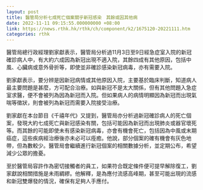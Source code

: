 ```yaml
---
layout: post
title: 醫管局分析七成死亡個案關乎新冠感染　其餘或因其他病
date: 2022-11-11 09:15:55.000000000 +08:00
link: https://news.rthk.hk/rthk/ch/component/k2/1675120-20221111.htm
categories: rthk
---
```


醫管局總行政經理劉家獻表示，醫管局分析過11月3日至9日經急症室入院的新冠確診病人中，有大約六成因為新冠出現不適入院，其餘四成有其他原因，包括中風、心臟病或意外骨折等，即使並非確診感染新冠病毒，亦有需要入院。

劉家獻表示，要分辨是因新冠病情或其他原因入院，主要基於臨床判斷，知道病人最主要問題是甚麼，方可配合治療。如與新冠不是太大關係，但有其他問題入急症室求醫，便不會被列為因為新冠而入院。但如果病人的病情明顯因為新冠而出現氣喘等徵狀，則會被列為新冠而需要入院接受治療。

劉家獻在本台節目《千禧年代》又提到，醫管局亦分析過新冠確診病人的死亡個案，發現大約七成死亡與新冠感染有關，包括可能因為新冠而出現肺炎或器官壞死等。而其餘的可能即使未有感染新冠病毒，亦會有機會死亡，包括因為中風或末期癌症，這些疾病經治療後亦未必可以痊癒。他說，部分個案的確有機會有灰色地帶，但為數較少。醫管局會繼續進行新冠個案的相關數據分析，並定期公布，希望減少公眾的擔憂。

至於醫管局容許作為密切接觸者的員工，如果符合既定條件便可提早解除復工，劉家獻說相關措施是未雨綢繆。他解釋，是為應付流感高峰期，甚至可能出現的流感和新冠雙爆發的情況，確保有足夠人手應付。
